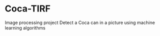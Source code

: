 # Coca-TIRF
Image processing project
Detect a Coca can in a picture using machine learning algorithms
